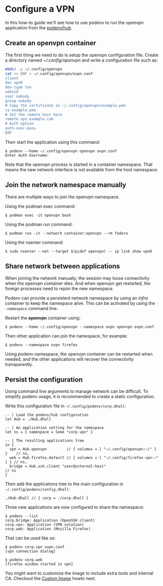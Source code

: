 # Configure a VPN

In this how-to guide we'll see how to use podenv to run the openvpn application
from the [podenv/hub](https://github.com/podenv/hub).

## Create an openvpn container

The first thing we need to do is setup the openvpn configuration file.
Create a directory named *~/.config/openvpn* and write a configuration file
such as:

```bash
mkdir -p ~/.config/openvpn
cat << EOF > ~/.config/openvpn/ovpn.conf
client
dev vpn0
dev-type tun
nobind
user nobody
group nobody
# Copy the certificate in ~/.config/openvpn/example.pem
ca example.pem
# Set the remote host here
remote vpn.example.com
# Auth option
auth-user-pass
EOF
```

Then start the application using this command:

```ShellSession
$ podenv --home ~/.config/openvpn openvpn ovpn.conf
Enter Auth Username:
```

Note that the openvpn process is started in a container namespace.
That means the new network interface is not available from the host namespace.

## Join the network namespace manually

There are multiple ways to join the openvpn namespace.

Using the podman exec command:

```console
$ podman exec -it openvpn bash
```

Using the podman run command:

```console
$ podman run -it --network container:openvpn --rm fedora
```

Using the nsenter command:

```console
$ sudo nsenter --net --target $(pidof openvpn) -- ip link show vpn0
```

## Share network between applications

When joining the network manually, the session may loose connectivity when
the openvpn container dies. And when openvpn get restarted, the foreign processes
need to rejoin the new namespace.

Podenv can provide a persistent network namespace by using an *infra*
container to keep the namespace alive. This can be activated by using the
`--namespace` command line.

Restart the **openvpn** container using:

```console
$ podenv --home ~/.config/openvpn --namespace ovpn openvpn ovpn.conf
```

Then other application can join the namespace, for example:

```console
$ podenv --namespace ovpn firefox
```

Using podenv namespace, the openvpn container can be restarted when needed, and
the other applications will recover the connectivity transparently.


## Persist the configuration

Using command line arguments to manage network can be difficult.
To simplify podenv usage, it is recommended to create a static configuration.

Write this configuration file in `~/.config/podenv/corp.dhall`:

```dhall
-- | Load the podenv/hub configuration
let Hub = ./Hub.dhall

-- | An application setting for the namespace
let ns = { namespace = Some "corp-vpn" }

-- | The resulting applications tree
in {
  vpn = Hub.openvpn         // { volumes = [ "~/.config/openvpn:~/" ] }    // ns,
  web = Hub.firefox.default // { volumes = [ "~/.config/firefox-vpn:~" ] } // ns,
  bridge = Hub.ssh.client "user@internal-host"                             // ns
}
```

Then add the applications tree to the main configuration in `~/.config/podenv/config.dhall`:

```dhall
./Hub.dhall // { corp = ./corp.dhall }
```

Three new applications are now configured to share the namespace:

```ShellSession
$ podenv --list
corp.bridge: Application (OpenSSH client)
corp.vpn: Application (VPN solution)
corp.web: Application (Mozilla Firefox)
```

That can be used like so:

```ShellSession
$ podenv corp.vpn ovpn.conf
[vpn connection dialog]
```

```ShellSession
$ podenv corp.web
[firefox window started in vpn]
```

You might want to customize the image to include extra tools and internal CA.
Checkout the [Custom Image](./image.md) howto next.
